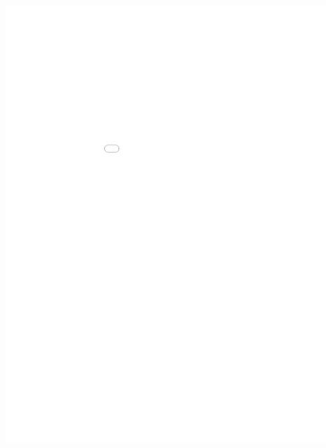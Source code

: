 <style>
.dox {
  min-width: 1050px;
  min-height: 1000px;
  width: 100%;
  display: block;
}
</style>

<div class="dox">
	<iframe src="./wearable/5.0/index.html" class="dox" frameborder="0">
	</iframe>
</div>
